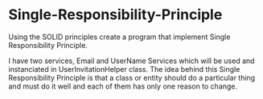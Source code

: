 # Single-Responsibility-Principle
Using the SOLID principles create a program that implement Single Responsibility Principle.

I have two services, Email and UserName Services which will be used and instanciated in UserInvitationHelper class.
The idea behind this Single Responsibility Principle is that a class or entity should do a particular thing and must do it well and each of them has only one reason to change.